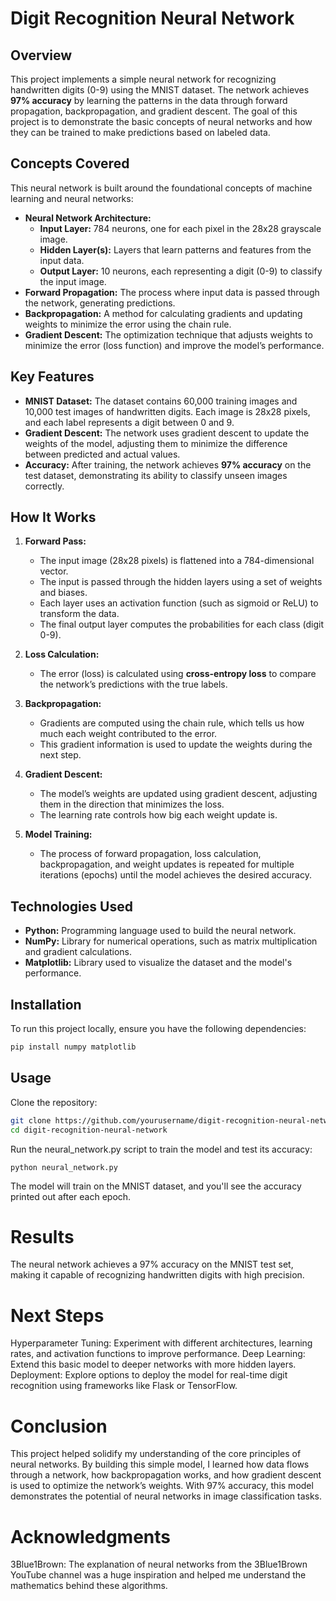 # Digit Recognition Neural Network

## Overview
This project implements a simple neural network for recognizing handwritten digits (0-9) using the MNIST dataset. The network achieves **97% accuracy** by learning the patterns in the data through forward propagation, backpropagation, and gradient descent. The goal of this project is to demonstrate the basic concepts of neural networks and how they can be trained to make predictions based on labeled data.

## Concepts Covered
This neural network is built around the foundational concepts of machine learning and neural networks:
- **Neural Network Architecture:**
  - **Input Layer:** 784 neurons, one for each pixel in the 28x28 grayscale image.
  - **Hidden Layer(s):** Layers that learn patterns and features from the input data.
  - **Output Layer:** 10 neurons, each representing a digit (0-9) to classify the input image.
- **Forward Propagation:** The process where input data is passed through the network, generating predictions.
- **Backpropagation:** A method for calculating gradients and updating weights to minimize the error using the chain rule.
- **Gradient Descent:** The optimization technique that adjusts weights to minimize the error (loss function) and improve the model’s performance.

## Key Features
- **MNIST Dataset:** The dataset contains 60,000 training images and 10,000 test images of handwritten digits. Each image is 28x28 pixels, and each label represents a digit between 0 and 9.
- **Gradient Descent:** The network uses gradient descent to update the weights of the model, adjusting them to minimize the difference between predicted and actual values.
- **Accuracy:** After training, the network achieves **97% accuracy** on the test dataset, demonstrating its ability to classify unseen images correctly.

## How It Works
1. **Forward Pass:**
   - The input image (28x28 pixels) is flattened into a 784-dimensional vector.
   - The input is passed through the hidden layers using a set of weights and biases.
   - Each layer uses an activation function (such as sigmoid or ReLU) to transform the data.
   - The final output layer computes the probabilities for each class (digit 0-9).

2. **Loss Calculation:**
   - The error (loss) is calculated using **cross-entropy loss** to compare the network’s predictions with the true labels.

3. **Backpropagation:**
   - Gradients are computed using the chain rule, which tells us how much each weight contributed to the error.
   - This gradient information is used to update the weights during the next step.

4. **Gradient Descent:**
   - The model’s weights are updated using gradient descent, adjusting them in the direction that minimizes the loss.
   - The learning rate controls how big each weight update is.

5. **Model Training:**
   - The process of forward propagation, loss calculation, backpropagation, and weight updates is repeated for multiple iterations (epochs) until the model achieves the desired accuracy.

## Technologies Used
- **Python:** Programming language used to build the neural network.
- **NumPy:** Library for numerical operations, such as matrix multiplication and gradient calculations.
- **Matplotlib:** Library used to visualize the dataset and the model's performance.

## Installation
To run this project locally, ensure you have the following dependencies:

```bash
pip install numpy matplotlib
```

## Usage
Clone the repository:

```bash
git clone https://github.com/yourusername/digit-recognition-neural-network.git
cd digit-recognition-neural-network
```
Run the neural_network.py script to train the model and test its accuracy:

```
python neural_network.py
```

The model will train on the MNIST dataset, and you'll see the accuracy printed out after each epoch.

# Results
The neural network achieves a 97% accuracy on the MNIST test set, making it capable of recognizing handwritten digits with high precision.

# Next Steps
Hyperparameter Tuning: Experiment with different architectures, learning rates, and activation functions to improve performance.
Deep Learning: Extend this basic model to deeper networks with more hidden layers.
Deployment: Explore options to deploy the model for real-time digit recognition using frameworks like Flask or TensorFlow.

# Conclusion
This project helped solidify my understanding of the core principles of neural networks. By building this simple model, I learned how data flows through a network, how backpropagation works, and how gradient descent is used to optimize the network’s weights. With 97% accuracy, this model demonstrates the potential of neural networks in image classification tasks.

# Acknowledgments
3Blue1Brown: The explanation of neural networks from the 3Blue1Brown YouTube channel was a huge inspiration and helped me understand the mathematics behind these algorithms.
